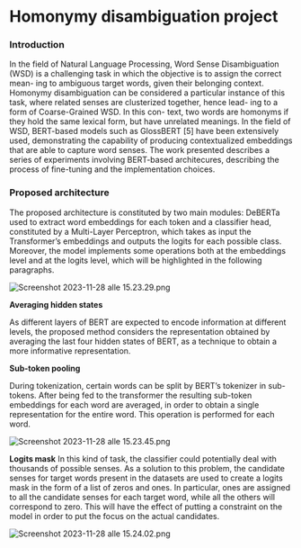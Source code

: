 # Homonymy disambiguation project

### Introduction

In the field of Natural Language Processing, Word Sense Disambiguation (WSD) is a challenging task in which the objective is to assign the correct mean- ing to ambiguous target words, given their belonging context. Homonymy disambiguation can be considered a particular instance of this task, where related senses are clusterized together, hence lead- ing to a form of Coarse-Grained WSD. In this con- text, two words are homonyms if they hold the same lexical form, but have unrelated meanings. In the field of WSD, BERT-based models such as GlossBERT [5] have been extensively used, demonstrating the capability of producing contextualized embeddings that are able to capture word senses. The work presented describes a series of experiments involving BERT-based architecures, describing the process of fine-tuning and the implementation choices.

### Proposed architecture

The proposed architecture is constituted by two main modules: DeBERTa used to extract word embeddings for each token and a classifier head, constituted by a Multi-Layer Perceptron, which takes as input the Transformer’s embeddings and outputs the logits for each possible class. Moreover, the model implements some operations both at the embeddings level and at the logits level, which will be highlighted in the following paragraphs.

![Screenshot 2023-11-28 alle 15.23.29.png](/Users/ludocomito/Desktop/Università/AIRO/passed_exams/mnlp/Homonymy-Disambiguation-NLP/image_assets/general_view.png)

**Averaging hidden states** 

As different layers of BERT are expected to encode information at different levels, the proposed method considers the representation obtained by averaging the last four hidden states of BERT, as a technique to obtain a more informative representation. 

**Sub-token pooling** 

During tokenization, certain words can be split by BERT’s tokenizer in sub- tokens. After being fed to the transformer the resulting sub-token embeddings for each word are
averaged, in order to obtain a single representation for the entire word. This operation is performed for each word.

![Screenshot 2023-11-28 alle 15.23.45.png](/Users/ludocomito/Desktop/Università/AIRO/passed_exams/mnlp/Homonymy-Disambiguation-NLP/image_assets/token_handling.png)

**Logits mask** In this kind of task, the classifier could potentially deal with thousands of possible senses. As a solution to this problem, the candidate senses for target words present in the datasets are used to create a logits mask in the form of a list of zeros and ones. In particular, ones are assigned to all the candidate senses for each target word, while all the others will correspond to zero. This will have the effect of putting a constraint on the model in order to put the focus on the actual candidates.

![Screenshot 2023-11-28 alle 15.24.02.png](/Users/ludocomito/Desktop/Università/AIRO/passed_exams/mnlp/Homonymy-Disambiguation-NLP/image_assets/logits_mask.png)